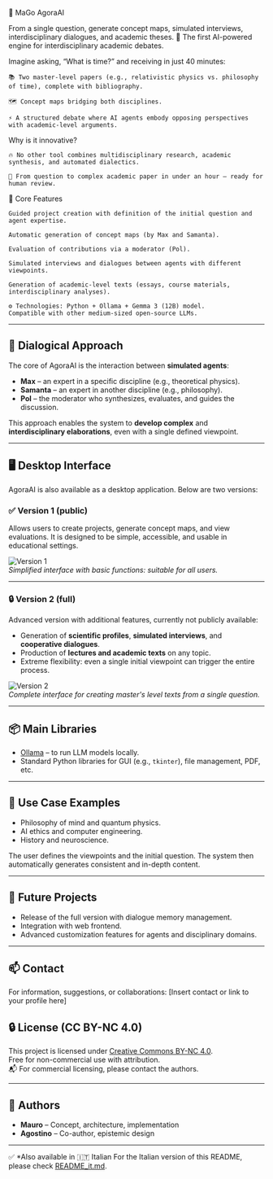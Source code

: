 🧠 MaGo AgoraAI

From a single question, generate concept maps, simulated interviews, interdisciplinary dialogues, and academic theses.
🎯 The first AI-powered engine for interdisciplinary academic debates.

Imagine asking, “What is time?” and receiving in just 40 minutes:

    📚 Two master-level papers (e.g., relativistic physics vs. philosophy of time), complete with bibliography.

    🗺️ Concept maps bridging both disciplines.

    ⚡ A structured debate where AI agents embody opposing perspectives with academic-level arguments.

Why is it innovative?

    🔥 No other tool combines multidisciplinary research, academic synthesis, and automated dialectics.

    🚀 From question to complex academic paper in under an hour – ready for human review.

🚀 Core Features

    Guided project creation with definition of the initial question and agent expertise.

    Automatic generation of concept maps (by Max and Samanta).

    Evaluation of contributions via a moderator (Pol).

    Simulated interviews and dialogues between agents with different viewpoints.

    Generation of academic-level texts (essays, course materials, interdisciplinary analyses).

    ⚙️ Technologies: Python + Ollama + Gemma 3 (12B) model.
    Compatible with other medium-sized open-source LLMs.

---

## 🧩 Dialogical Approach

The core of AgoraAI is the interaction between **simulated agents**:

- **Max** – an expert in a specific discipline (e.g., theoretical physics).
- **Samanta** – an expert in another discipline (e.g., philosophy).
- **Pol** – the moderator who synthesizes, evaluates, and guides the discussion.

This approach enables the system to **develop complex** and **interdisciplinary elaborations**, even with a single defined viewpoint.

---

## 🖥️ Desktop Interface

AgoraAI is also available as a desktop application. Below are two versions:

### ✅ Version 1 (public)

Allows users to create projects, generate concept maps, and view evaluations. It is designed to be simple, accessible, and usable in educational settings.

![Version 1](images/Vers_1.png)  
*Simplified interface with basic functions: suitable for all users.*

---

### 🔒 Version 2 (full)

Advanced version with additional features, currently not publicly available:

- Generation of **scientific profiles**, **simulated interviews**, and **cooperative dialogues**.
- Production of **lectures and academic texts** on any topic.
- Extreme flexibility: even a single initial viewpoint can trigger the entire process.

![Version 2](images/Vers_2.png)  
*Complete interface for creating master's level texts from a single question.*

---

## 📦 Main Libraries

- [Ollama](https://ollama.com/) – to run LLM models locally.
- Standard Python libraries for GUI (e.g., `tkinter`), file management, PDF, etc.

---

## 🧪 Use Case Examples

- Philosophy of mind and quantum physics.
- AI ethics and computer engineering.
- History and neuroscience.

The user defines the viewpoints and the initial question. The system then automatically generates consistent and in-depth content.

---

## 📂 Future Projects

- Release of the full version with dialogue memory management.
- Integration with web frontend.
- Advanced customization features for agents and disciplinary domains.

---

## 📫 Contact

For information, suggestions, or collaborations: [Insert contact or link to your profile here]


## 🔒 License (CC BY-NC 4.0)

This project is licensed under [Creative Commons BY-NC 4.0](https://creativecommons.org/licenses/by-nc/4.0/).  
Free for non-commercial use with attribution.  
📬 For commercial licensing, please contact the authors.

---

## 🧾 Authors

- **Mauro** – Concept, architecture, implementation  
- **Agostino** – Co-author, epistemic design  

---

✅ *Also available in 🇮🇹 Italian
For the Italian version of this README, please check [README_it.md](README_it.md).


